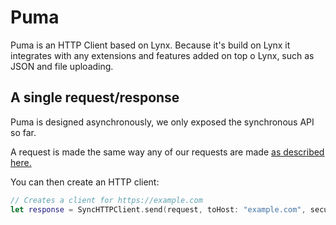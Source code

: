 # Puma

Puma is an HTTP Client based on Lynx. Because it's build on Lynx it integrates with any extensions and features added on top o Lynx, such as JSON and file uploading.

## A single request/response

Puma is designed asynchronously, we only exposed the synchronous API so far.

A request is made the same way any of our requests are made [as described here.](../leopard/request-response.md)

You can then create an HTTP client:

```swift
// Creates a client for https://example.com
let response = SyncHTTPClient.send(request, toHost: "example.com", securely: true)
```

